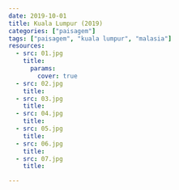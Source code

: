 ```yaml
---
date: 2019-10-01
title: Kuala Lumpur (2019)
categories: ["paisagem"]
tags: ["paisagem", "kuala lumpur", "malasia"]
resources:
  - src: 01.jpg
    title: 
      params:
        cover: true
  - src: 02.jpg
    title: 
  - src: 03.jpg
    title: 
  - src: 04.jpg
    title: 
  - src: 05.jpg
    title: 
  - src: 06.jpg
    title: 
  - src: 07.jpg
    title: 

---
```



